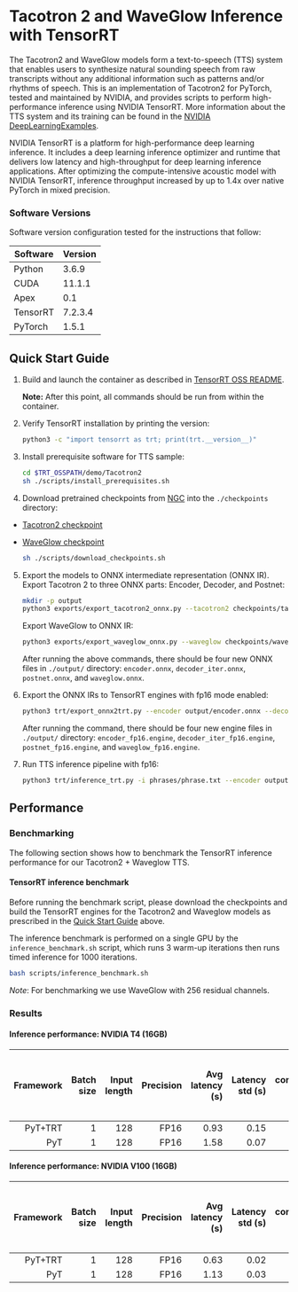 # Tacotron 2 and WaveGlow Inference with TensorRT

The Tacotron2 and WaveGlow models form a text-to-speech (TTS) system that enables users to synthesize natural sounding speech from raw transcripts without any additional information such as patterns and/or rhythms of speech. This is an implementation of Tacotron2 for PyTorch, tested and maintained by NVIDIA, and provides scripts to perform high-performance inference using NVIDIA TensorRT. More information about the TTS system and its training can be found in the
[NVIDIA DeepLearningExamples](https://github.com/NVIDIA/DeepLearningExamples/tree/master/PyTorch/SpeechSynthesis/Tacotron2).

NVIDIA TensorRT is a platform for high-performance deep learning inference. It includes a deep learning inference optimizer and runtime that delivers low latency and high-throughput for deep learning inference applications. After optimizing the compute-intensive acoustic model with NVIDIA TensorRT, inference throughput increased by up to 1.4x over native PyTorch in mixed  precision.

### Software Versions

Software version configuration tested for the instructions that follow:

|Software|Version|
|--------|-------|
|Python|3.6.9|
|CUDA|11.1.1|
|Apex|0.1|
|TensorRT|7.2.3.4|
|PyTorch|1.5.1|


## Quick Start Guide

1. Build and launch the container as described in [TensorRT OSS README](https://github.com/NVIDIA/TensorRT/blob/master/README.md).

    **Note:** After this point, all commands should be run from within the container.

2. Verify TensorRT installation by printing the version:
    ```bash
    python3 -c "import tensorrt as trt; print(trt.__version__)"
    ```

3. Install prerequisite software for TTS sample:
    ```bash
    cd $TRT_OSSPATH/demo/Tacotron2
    sh ./scripts/install_prerequisites.sh
    ```
4. Download pretrained checkpoints from [NGC](https://ngc.nvidia.com/catalog/models) into the `./checkpoints` directory:

- [Tacotron2 checkpoint](https://ngc.nvidia.com/models/nvidia:tacotron2pyt_fp16)
- [WaveGlow checkpoint](https://ngc.nvidia.com/models/nvidia:waveglow256pyt_fp16)

    ```bash
    sh ./scripts/download_checkpoints.sh
    ```

5. Export the models to ONNX intermediate representation (ONNX IR).
   Export Tacotron 2 to three ONNX parts: Encoder, Decoder, and Postnet:

	```bash
	mkdir -p output
    python3 exports/export_tacotron2_onnx.py --tacotron2 checkpoints/tacotron2_pyt_ckpt_amp_v19.09.0/nvidia_tacotron2pyt_fp16_20190427 -o output/ --fp16
	```

    Export WaveGlow to ONNX IR:

	```bash
    python3 exports/export_waveglow_onnx.py --waveglow checkpoints/waveglow_ckpt_amp_256_v19.10.0/nvidia_waveglow256pyt_fp16 --wn-channels 256 -o output/ --fp16
	```

	After running the above commands, there should be four new ONNX files in `./output/` directory:
    `encoder.onnx`, `decoder_iter.onnx`, `postnet.onnx`, and `waveglow.onnx`.

6. Export the ONNX IRs to TensorRT engines with fp16 mode enabled:

	```bash
	python3 trt/export_onnx2trt.py --encoder output/encoder.onnx --decoder output/decoder_iter.onnx --postnet output/postnet.onnx --waveglow output/waveglow.onnx -o output/ --fp16
	```

	After running the command, there should be four new engine files in `./output/` directory:
    `encoder_fp16.engine`, `decoder_iter_fp16.engine`, `postnet_fp16.engine`, and `waveglow_fp16.engine`.

7. Run TTS inference pipeline with fp16:

	```bash
	python3 trt/inference_trt.py -i phrases/phrase.txt --encoder output/encoder_fp16.engine --decoder output/decoder_iter_fp16.engine --postnet output/postnet_fp16.engine --waveglow output/waveglow_fp16.engine -o output/ --fp16
	```

## Performance

### Benchmarking

The following section shows how to benchmark the TensorRT inference performance for our Tacotron2 + Waveglow TTS.

#### TensorRT inference benchmark

Before running the benchmark script, please download the checkpoints and build the TensorRT engines for the Tacotron2 and Waveglow models as prescribed in the [Quick Start Guide](#quick-start-guide) above.

The inference benchmark is performed on a single GPU by the `inference_benchmark.sh` script, which runs 3 warm-up iterations then runs timed inference for 1000 iterations.

```bash
bash scripts/inference_benchmark.sh
```

*Note*: For benchmarking we use WaveGlow with 256 residual channels.

### Results

#### Inference performance: NVIDIA T4 (16GB)

|Framework|Batch size|Input length|Precision|Avg latency (s)|Latency std (s)|Latency confidence interval 90% (s)|Latency confidence interval 95% (s)|Latency confidence interval 99% (s)|Throughput (samples/sec)|Speed-up PyT+TRT/TRT|Avg mels generated (81 mels=1 sec of speech)| Avg audio length (s)| Avg RTF|
|---:|---:|---:|---:|---:|---:|---:|---:|---:|---:|---:|---:|---:|---:|
|PyT+TRT|1| 128| FP16| 0.93| 0.15| 1.09| 1.13| 1.49| 169,104| 1.78| 602| 7.35| 7.9|
|PyT    |1| 128| FP16| 1.58| 0.07| 1.65| 1.70| 1.76|  97,991| 1.00| 605| 6.94| 4.4|

#### Inference performance: NVIDIA V100 (16GB)

|Framework|Batch size|Input length|Precision|Avg latency (s)|Latency std (s)|Latency confidence interval 90% (s)|Latency confidence interval 95% (s)|Latency confidence interval 99% (s)|Throughput (samples/sec)|Speed-up PyT+TRT/TRT|Avg mels generated (81 mels=1 sec of speech)| Avg audio length (s)| Avg RTF|
|---:|---:|---:|---:|---:|---:|---:|---:|---:|---:|---:|---:|---:|---:|
|PyT+TRT|1| 128| FP16| 0.63| 0.02| 0.65| 0.66| 0.67| 242,466| 1.78| 599| 7.09| 10.9|
|PyT    |1| 128| FP16| 1.13| 0.03| 1.17| 1.17| 1.21| 136,160| 1.00| 602| 7.10|  6.3|
